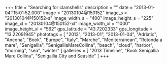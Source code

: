 +++
title = "Searching for clamshells"
description = ""
date = "2013-01-04T15:01:52.000"
image = "20130104@150152"
image_s = "20130104@150152-s"
image_width_s = "400"
image_height_s = "225"
image_xl = "20130104@150152-xl"
image_width_xl = "1000"
image_height_xl = "562"
gps_latitude = "43.7202333"
gps_longitude = "13.22091945"
phototags = [ "2013", "2013-01", "2013-01-04", "Adriatic", "Ancona", "Book", "Europe", "Italy", "Marche", "Mediterranean", "Rotonda a mare", "Senigallia", "SenigalliaMareCollina", "beach", "cloud", "harbor", "morning", "sea", "winter" ]
galleries = [ "2013 Timeline", "Book Senigallia Mare Collina", "Senigallia City and Seaside" ]
+++
